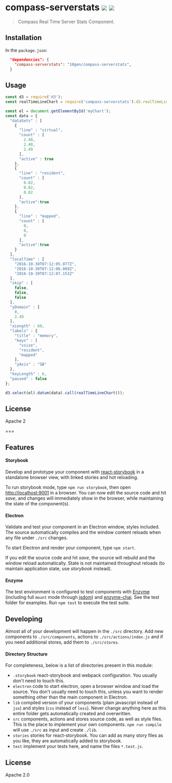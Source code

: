 # compass-serverstats [![][travis_img]][travis_url] [![][npm_img]][npm_url]

> Compass Real Time Server Stats Component.

## Installation

In the `package.json`:

```json
  "dependencies": {
    "compass-serverstats": "10gen/compass-serverstats",
  }
```

## Usage

```js
const d3 = require('d3');
const realTimeLineChart = require('compass-serverstats').d3.realTimeLineChart;

const el = document.getElementById('myChart');
const data = {
  "dataSets" : [
    {
      "line" : "virtual",
      "count" : [
        2.48,
        2.48,
        2.49
      ],
      "active" : true
    },
    {
      "line" : "resident",
      "count" : [
        0.02,
        0.02,
        0.02
      ],
      "active":true
    },
    {
      "line" : "mapped",
      "count" : [
        0,
        0,
        0
      ],
      "active":true
    }
  ],
  "localTime" : [
    "2016-10-30T07:12:05.077Z",
    "2016-10-30T07:12:06.069Z",
    "2016-10-30T07:12:07.153Z"
  ],
  "skip" : [
    false,
    false,
    false
  ],
  "yDomain" : [
    0,
    2.49
  ],
  "xLength" : 60,
  "labels" : {
    "title" : "memory",
    "keys" : [
      "vsize",
      "resident",
      "mapped"
    ],
    "yAxis" : "GB"
  },
  "keyLength" : 6,
  "paused" : false
};

d3.select(el).datum(data).call(realTimeLineChart());
```

## License

Apache 2

===

## Features

#### Storybook

Develop and prototype your component with [react-storybook][react-storybook] in a standalone browser view, with linked stories and hot reloading.

To run storybook mode, type `npm run storybook`, then open
[http://localhost:9001](http://localhost:9001) in a browser. You can now edit the source code and hit _save_, and changes will immediately show in the browser, while maintaining the state of the component(s).

#### Electron

Validate and test your component in an Electron window, styles included. The source automatically compiles and the window content reloads when any file under `./src` changes.

To start Electron and render your component, type `npm start`.

If you edit the source code and hit _save_, the source will rebuild and the window reload automatically. State is not maintained throughout reloads (to maintain application state, use _storybook_ instead).

#### Enzyme

The test environment is configured to test components with [Enzyme][enzyme] (including full `mount` mode through [jsdom][jsdom]) and [enzyme-chai][enzyme-chai]. See the test folder for examples. Run `npm test` to execute the test suite.

## Developing

Almost all of your development will happen in the `./src` directory. Add new components
to `./src/components`, actions to `./src/actions/index.js` and if you need additional stores, add them to `./src/stores`.

#### Directory Structure

For completeness, below is a list of directories present in this module:

- `.storybook` react-storybook and webpack configuration. You usually don't need to touch this.
- `electron` code to start electron, open a browser window and load the source. You don't usually need to touch this, unless you want to render something other than the main component in Electron.
- `lib` compiled version of your components (plain javascript instead of `jsx`) and styles (`css` instead of `less`). Never change anything here as this entire folder gets automatically created and overwritten.
- `src` components, actions and stores source code, as well as style files. This is the place to implement your own components. `npm run compile` will use `./src` as input and create `./lib`.
- `stories` stories for react-storybook. You can add as many story files as you like, they are automatically added to storybook.
- `test` implement your tests here, and name the files `*.test.js`.


## License

Apache 2.0

[travis_img]: https://api.travis-ci.com/10gen/compass-serverstats.svg?token=q2zsnxCbboarF6KYRYxM&branch=master
[travis_url]: https://travis-ci.com/10gen/compass-serverstats
[npm_img]: https://img.shields.io/npm/v/mongodb-component-template.svg?style=flat-square
[npm_url]: https://www.npmjs.org/package/mongodb-component-template
[react-storybook]: https://github.com/kadirahq/react-storybook
[enzyme]: http://airbnb.io/enzyme/
[enzyme-chai]: https://github.com/producthunt/chai-enzyme
[jsdom]: https://github.com/tmpvar/jsdom

